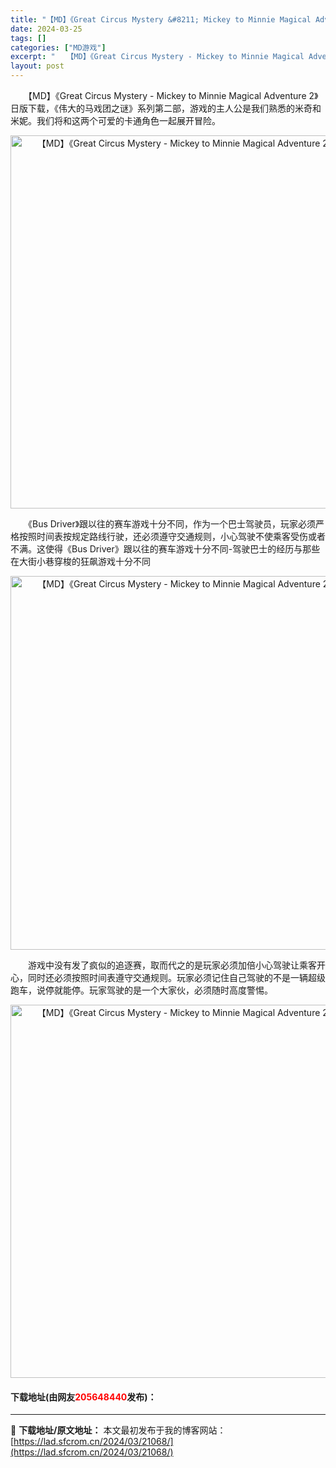 ```yaml
---
title: "【MD】《Great Circus Mystery &#8211; Mickey to Minnie Magical Adventure 2》日版下载"
date: 2024-03-25
tags: []
categories: ["MD游戏"]
excerpt: "　　【MD】《Great Circus Mystery - Mickey to Minnie Magical Adventure 2》日版下载，《伟大的马戏团之谜》系列第二部，游戏的主人公是我们熟悉的米奇和米妮。我们将和这两个可爱的卡通角色一起展开冒险。 　　《Bus Driver》跟以往的赛车游戏&hellip;"
layout: post
---
```


 <p>　　【MD】《Great Circus Mystery - Mickey to Minnie Magical Adventure 2》日版下载，《伟大的马戏团之谜》系列第二部，游戏的主人公是我们熟悉的米奇和米妮。我们将和这两个可爱的卡通角色一起展开冒险。</p> <p align="center"><img align="" border="0" src="https://lad.sfcrom.cn/wp-content/uploads/2024/03/20240325_66010aae5944e.png" width="597" alt="【MD】《Great Circus Mystery - Mickey to Minnie Magical Adventure 2》日版下载" /></p> <p>　　《Bus Driver》跟以往的赛车游戏十分不同，作为一个巴士驾驶员，玩家必须严格按照时间表按规定路线行驶，还必须遵守交通规则，小心驾驶不使乘客受伤或者不满。这使得《Bus Driver》跟以往的赛车游戏十分不同-驾驶巴士的经历与那些在大街小巷穿梭的狂飙游戏十分不同</p> <p align="center"><img align="" border="0" src="https://lad.sfcrom.cn/wp-content/uploads/2024/03/20240325_66010aaf2b987.png" width="598" alt="【MD】《Great Circus Mystery - Mickey to Minnie Magical Adventure 2》日版下载" /></p> <p>　　游戏中没有发了疯似的追逐赛，取而代之的是玩家必须加倍小心驾驶让乘客开心，同时还必须按照时间表遵守交通规则。玩家必须记住自己驾驶的不是一辆超级跑车，说停就能停。玩家驾驶的是一个大家伙，必须随时高度警惕。</p> <p align="center"><img align="" border="0" src="https://lad.sfcrom.cn/wp-content/uploads/2024/03/20240325_66010aafd4645.png" width="597" alt="【MD】《Great Circus Mystery - Mickey to Minnie Magical Adventure 2》日版下载" /></p> <p><h4>下载地址(由网友<font color="red">205648440</font>发布)：</h4></p> 

---
📖 **下载地址/原文地址：** 本文最初发布于我的博客网站：[https://lad.sfcrom.cn/2024/03/21068/](https://lad.sfcrom.cn/2024/03/21068/)
